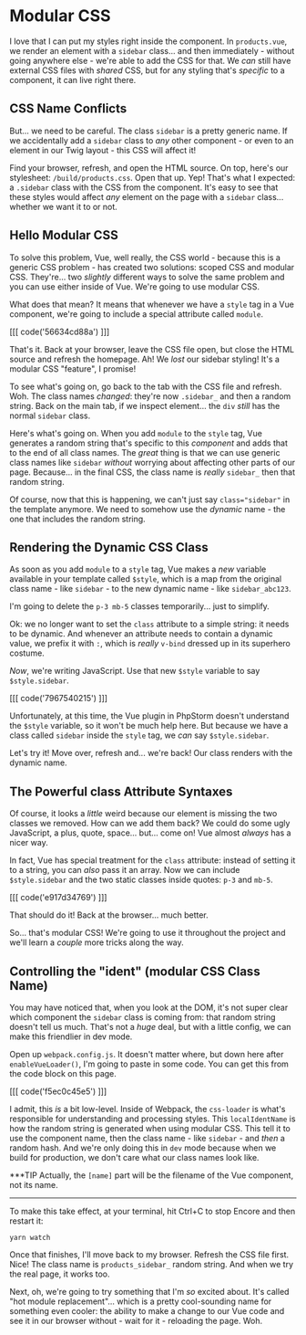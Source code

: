 # Modular CSS

I love that I can put my styles right inside the component. In `products.vue`,
we render an element with a `sidebar` class... and then immediately - without going
anywhere else - we're able to add the CSS for that. We *can* still have external
CSS files with *shared* CSS, but for any styling that's *specific* to a component,
it can live right there.

## CSS Name Conflicts

But... we need to be careful. The class `sidebar` is a pretty generic name. If we
accidentally add a `sidebar` class to *any* other component - or even to an element
in our Twig layout - this CSS will affect it!

Find your browser, refresh, and open the HTML source. On top, here's our stylesheet:
`/build/products.css`. Open that up. Yep! That's what I expected: a `.sidebar` class
with the CSS from the component. It's easy to see that these styles would affect
*any* element on the page with a `sidebar` class... whether we want it to or not.

## Hello Modular CSS

To solve this problem, Vue, well really, the CSS world - because this is a generic
CSS problem - has created two solutions: scoped CSS and modular CSS. They're...
two *slightly* different ways to solve the same problem and you can use either
inside of Vue. We're going to use modular CSS.

What does that mean? It means that whenever we have a `style` tag in a Vue component,
we're going to include a special attribute called `module`.

[[[ code('56634cd88a') ]]]

That's it. Back at your browser, leave the CSS file open, but close the HTML source
and refresh the homepage. Ah! We *lost* our sidebar styling! It's a modular CSS
"feature", I promise!

To see what's going on, go back to the tab with the CSS file and refresh. Woh.
The class names *changed*: they're now `.sidebar_` and then a random string.
Back on the main tab, if we inspect element... the `div` *still* has the normal
`sidebar` class.

Here's what's going on. When you add `module` to the `style` tag, Vue generates
a random string that's specific to this *component* and adds that to the end of
all class names. The *great* thing is that we can use generic class names like
`sidebar` *without* worrying about affecting other parts of our page. Because...
in the final CSS, the class name is *really* `sidebar_` then that random string.

Of course, now that this is happening, we can't just say `class="sidebar"` in
the template anymore. We need to somehow use the *dynamic* name - the one that
includes the random string.

## Rendering the Dynamic CSS Class

As soon as you add `module` to a `style` tag, Vue makes a *new* variable available
in your template called `$style`, which is a map from the original class name -
like `sidebar` - to the new dynamic name - like `sidebar_abc123`.

I'm going to delete the `p-3 mb-5` classes temporarily... just to simplify.

Ok: we no longer want to set the `class` attribute to a simple string: it needs to
be dynamic. And whenever an attribute needs to contain a dynamic value, we prefix
it with `:`, which is *really* `v-bind` dressed up in its superhero costume.

*Now*, we're writing JavaScript. Use that new `$style` variable to say
`$style.sidebar`.

[[[ code('7967540215') ]]]

Unfortunately, at this time, the Vue plugin in PhpStorm doesn't understand the
`$style` variable, so it won't be much help here. But because we have a class
called `sidebar` inside the `style` tag, we *can* say `$style.sidebar`.

Let's try it! Move over, refresh and... we're back! Our class renders with the
dynamic name.

## The Powerful class Attribute Syntaxes

Of course, it looks a *little* weird because our element is missing the two
classes we removed. How can we add them back? We could do some ugly JavaScript,
a plus, quote, space... but... come on! Vue almost *always* has a nicer way.

In fact, Vue has special treatment for the `class` attribute: instead of setting
it to a string, you can *also* pass it an array. Now we can include `$style.sidebar`
and the two static classes inside quotes: `p-3` and `mb-5`.

[[[ code('e917d34769') ]]]

That should do it! Back at the browser... much better.

So... that's modular CSS! We're going to use it throughout the project and we'll
learn a *couple* more tricks along the way.

## Controlling the "ident" (modular CSS Class Name)

You may have noticed that, when you look at the DOM, it's not super clear which
component the `sidebar` class is coming from: that random string doesn't tell
us much. That's not a *huge* deal, but with a little config, we can make this
friendlier in dev mode.

Open up `webpack.config.js`. It doesn't matter where, but down here after
`enableVueLoader()`, I'm going to paste in some code. You can get this from the
code block on this page.

[[[ code('f5ec0c45e5') ]]]

I admit, this *is* a bit low-level. Inside of Webpack, the `css-loader` is what's
responsible for understanding and processing styles. This `localIdentName` is
how the random string is generated when using modular CSS. This tell it to use
the component name, then the class name - like `sidebar` - and *then* a random
hash. And we're only doing this in `dev` mode because when we build for production,
we don't care what our class names look like.

***TIP
Actually, the `[name]` part will be the filename of the Vue component, not
its name.
***

To make this take effect, at your terminal, hit Ctrl+C to stop Encore and then
restart it:

```terminal-silent
yarn watch
```

Once that finishes, I'll move back to my browser. Refresh the CSS file first. Nice!
The class name is `products_sidebar_` random string. And when we try the real page,
it works too.

Next, oh, we're going to try something that I'm *so* excited about. It's called
"hot module replacement"... which is a pretty cool-sounding name for something
even cooler: the ability to make a change to our Vue code and see it in our browser
without - wait for it - reloading the page. Woh.
